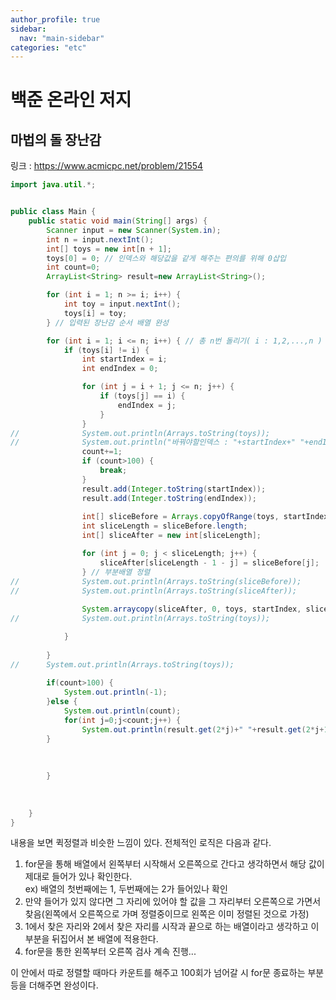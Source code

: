 ```yaml
---
author_profile: true
sidebar:
  nav: "main-sidebar"
categories: "etc"
---
```

# 백준 온라인 저지
## 마법의 돌 장난감
링크 : https://www.acmicpc.net/problem/21554
```java
import java.util.*;


public class Main {
	public static void main(String[] args) {
		Scanner input = new Scanner(System.in);
		int n = input.nextInt();
		int[] toys = new int[n + 1];
		toys[0] = 0; // 인덱스와 해당값을 같게 해주는 편의를 위해 0삽입
		int count=0;
		ArrayList<String> result=new ArrayList<String>();

		for (int i = 1; n >= i; i++) {
			int toy = input.nextInt();
			toys[i] = toy;
		} // 입력된 장난감 순서 배열 완성

		for (int i = 1; i <= n; i++) { // 총 n번 돌리기( i : 1,2,...,n )
			if (toys[i] != i) {
				int startIndex = i;
				int endIndex = 0;

				for (int j = i + 1; j <= n; j++) {
					if (toys[j] == i) {
						endIndex = j;
					}
				}
//				System.out.println(Arrays.toString(toys));
//				System.out.println("바꿔야할인덱스 : "+startIndex+" "+endIndex);
				count+=1;
				if (count>100) {
					break;
				}
				result.add(Integer.toString(startIndex));
				result.add(Integer.toString(endIndex));
				
				int[] sliceBefore = Arrays.copyOfRange(toys, startIndex, endIndex + 1); // 정렬해야할 부분배열 설정
				int sliceLength = sliceBefore.length;
				int[] sliceAfter = new int[sliceLength];

				for (int j = 0; j < sliceLength; j++) {
					sliceAfter[sliceLength - 1 - j] = sliceBefore[j];
				} // 부분배열 정렬
//				System.out.println(Arrays.toString(sliceBefore));
//				System.out.println(Arrays.toString(sliceAfter));
				
				System.arraycopy(sliceAfter, 0, toys, startIndex, sliceLength);
//				System.out.println(Arrays.toString(toys));

			}
			
		}
//		System.out.println(Arrays.toString(toys));
		
		if(count>100) {
			System.out.println(-1);
		}else {
			System.out.println(count);
			for(int j=0;j<count;j++) {
				System.out.println(result.get(2*j)+" "+result.get(2*j+1));
		}
		
		
			
		}
		
		
		
	}
}

```
내용을 보면 퀵정렬과 비슷한 느낌이 있다. 전체적인 로직은 다음과 같다.     
1. for문을 통해 배열에서 왼쪽부터 시작해서 오른쪽으로 간다고 생각하면서 해당 값이 제대로 들어가 있나 확인한다.     
ex) 배열의 첫번째에는 1, 두번째에는 2가 들어있나 확인
2. 만약 들어가 있지 않다면 그 자리에 있어야 할 값을 그 자리부터 오른쪽으로 가면서 찾음(왼쪽에서 오른쪽으로 가며 정렬중이므로 왼쪽은 이미 정렬된 것으로 가정)
3. 1에서 찾은 자리와 2에서 찾은 자리를 시작과 끝으로 하는 배열이라고 생각하고 이 부분을 뒤집어서 본 배열에 적용한다.
4. for문을 통한 왼쪽부터 오른쪽 검사 계속 진행...

이 안에서 따로 정렬할 때마다 카운트를 해주고 100회가 넘어갈 시 for문 종료하는 부분 등을 더해주면 완성이다.